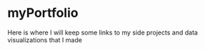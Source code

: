 myPortfolio
===========

Here is where I will keep some links to my side projects and data visualizations that I made
